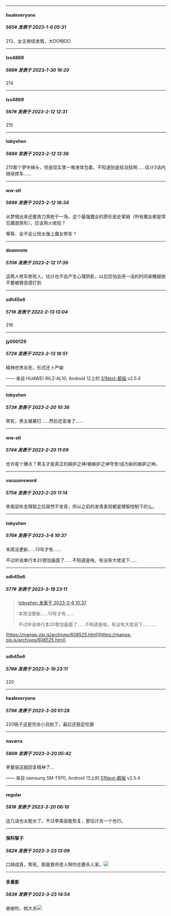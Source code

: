 

*****

####  healeveryone  
##### 565#       发表于 2023-1-6 05:31

213，女主继续发情，大DO特DO

*****

####  lxx4869  
##### 566#       发表于 2023-1-30 16:20

214

*****

####  lxx4869  
##### 567#       发表于 2023-2-12 12:31

215


*****

####  tobyshen  
##### 568#       发表于 2023-2-12 13:36

215那个梦中掉头，但是现实里一堆液体包着，不知道到底挂没挂啊……估计3话内继续修车……


*****

####  ww-stl  
##### 569#       发表于 2023-2-12 16:34

从梦境出来还要真刀真枪干一场，这个最强魔女的原形是史莱姆（所有魔女都是常见魔兽原形），应该用火收拾？

等等，会不会让阳太强上魔女修车？


*****

####  downnote  
##### 570#       发表于 2023-2-12 17:39

这两人修车修死人，估计也不会产生心理阴影，以后恐怕会用一话的时间来睡服她不要被罪恶感打到


*****

####  sdh45e6  
##### 571#       发表于 2023-2-13 13:04

216


*****

####  jy000129  
##### 572#       发表于 2023-2-13 16:51

精神世界杀死，形式还卜严峻

—— 来自 HUAWEI WLZ-AL10, Android 12上的 [S1Next-鹅版](https://github.com/ykrank/S1-Next/releases) v2.5.4

*****

####  tobyshen  
##### 573#       发表于 2023-2-20 10:36

笑死，男主被暴打……然后还变身了……


*****

####  ww-stl  
##### 574#       发表于 2023-2-20 11:09

也许是个爆点？男主才是真正的嫉妒之神/被嫉妒之神夺舍/成为新的嫉妒之神。


*****

####  vacuumsword  
##### 575#       发表于 2023-2-20 11:14

李美丽失去理智之后居然不发青，所以之前的发青表现都是理智控制下的么。

*****

####  tobyshen  
##### 576#       发表于 2023-3-6 10:37

本周没更新……13号才有……

不过听说单行本20卷加画面了……不知道是啥，有没有大佬说下……

*****

####  sdh45e6  
##### 577#       发表于 2023-3-19 23:11

<blockquote><a href="httphttps://bbs.saraba1st.com/2b/forum.php?mod=redirect&amp;goto=findpost&amp;pid=59983590&amp;ptid=1952903" target="_blank">tobyshen 发表于 2023-3-6 10:37</a>

本周没更新……13号才有……

不过听说单行本20卷加画面了……不知道是啥，有没有大佬说下…… ...</blockquote>
[https://manga-zip.is/archives/608525.html](https://manga-zip.is/archives/608525.html)

*****

####  sdh45e6  
##### 578#       发表于 2023-3-19 23:11

220


*****

####  healeveryone  
##### 579#       发表于 2023-3-20 01:28

220桃子这是完全小丑脸了，最后还稳定吃瘪


*****

####  navarra  
##### 580#       发表于 2023-3-20 05:42

李曼丽这就回复精神了...

—— 来自 samsung SM-T970, Android 13上的 [S1Next-鹅版](https://github.com/ykrank/S1-Next/releases) v2.5.4


*****

####  regular  
##### 581#       发表于 2023-3-20 06:10

这几话也太能水了。不过李美丽能恢复，那估计另一个也行。

*****

####  保科智子  
##### 582#       发表于 2023-3-23 13:09

口胡成真，笑死。那是救命恩人啊你还要杀人家。<img src="https://static.saraba1st.com/image/smiley/face2017/067.png" referrerpolicy="no-referrer">


*****

####  多重影  
##### 583#       发表于 2023-3-23 14:54

谢谢你，桃大夫<img src="https://static.saraba1st.com/image/smiley/face2017/220.png" referrerpolicy="no-referrer">

